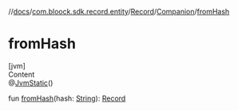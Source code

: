 //[docs](../../../index.md)/[com.bloock.sdk.record.entity](../../index.md)/[Record](../index.md)/[Companion](index.md)/[fromHash](from-hash.md)



# fromHash  
[jvm]  
Content  
@[JvmStatic](https://kotlinlang.org/api/latest/jvm/stdlib/kotlin.jvm/-jvm-static/index.html)()  
  
fun [fromHash](from-hash.md)(hash: [String](https://kotlinlang.org/api/latest/jvm/stdlib/kotlin/-string/index.html)): [Record](../index.md)  



